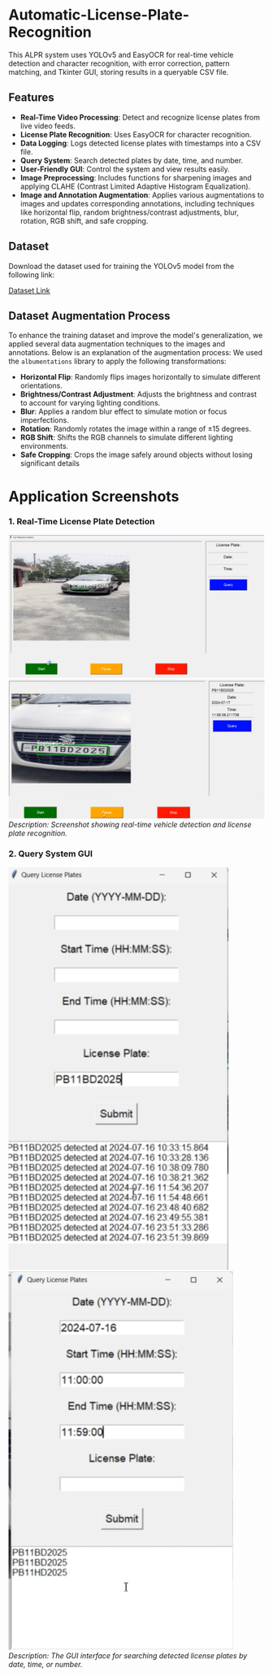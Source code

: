 # Automatic-License-Plate-Recognition
This ALPR system uses YOLOv5 and EasyOCR for real-time vehicle detection and character recognition, with error correction, pattern matching, and Tkinter GUI, storing results in a queryable CSV file.

## Features

- **Real-Time Video Processing**: Detect and recognize license plates from live video feeds.
- **License Plate Recognition**: Uses EasyOCR for character recognition.
- **Data Logging**: Logs detected license plates with timestamps into a CSV file.
- **Query System**: Search detected plates by date, time, and number.
- **User-Friendly GUI**: Control the system and view results easily.
- **Image Preprocessing**: Includes functions for sharpening images and applying CLAHE (Contrast Limited Adaptive Histogram Equalization).
- **Image and Annotation Augmentation**: Applies various augmentations to images and updates corresponding annotations, including techniques like horizontal flip, random brightness/contrast adjustments, blur, rotation, RGB shift, and safe cropping.

## Dataset

Download the dataset used for training the YOLOv5 model from the following link:

[Dataset Link](https://www.kaggle.com/datasets/saisirishan/indian-vehicle-dataset)


## Dataset Augmentation Process

To enhance the training dataset and improve the model's generalization, we applied several data augmentation techniques to the images and annotations. Below is an explanation of the augmentation process:
We used the `albumentations` library to apply the following transformations:
- **Horizontal Flip**: Randomly flips images horizontally to simulate different orientations.
- **Brightness/Contrast Adjustment**: Adjusts the brightness and contrast to account for varying lighting conditions.
- **Blur**: Applies a random blur effect to simulate motion or focus imperfections.
- **Rotation**: Randomly rotates the image within a range of ±15 degrees.
- **RGB Shift**: Shifts the RGB channels to simulate different lighting environments.
- **Safe Cropping**: Crops the image safely around objects without losing significant details

# Application Screenshots

### 1. Real-Time License Plate Detection
![Application GUI](Application%20GUI.png)  
![Real Time Recognition](Real-Time%20Recognition.png)  
*Description: Screenshot showing real-time vehicle detection and license plate recognition.*

### 2. Query System GUI
![Query from License Plate](Query1.png)  
![Query from Date Time](Query2.png)  
*Description: The GUI interface for searching detected license plates by date, time, or number.*

  
